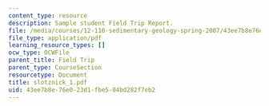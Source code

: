 ```yaml
---
content_type: resource
description: Sample student Field Trip Report.
file: /media/courses/12-110-sedimentary-geology-spring-2007/43ee7b8e76e023d1fbe504bd282f7eb2_slotznick_1.pdf
file_type: application/pdf
learning_resource_types: []
ocw_type: OCWFile
parent_title: Field Trip
parent_type: CourseSection
resourcetype: Document
title: slotznick_1.pdf
uid: 43ee7b8e-76e0-23d1-fbe5-04bd282f7eb2
---
```

